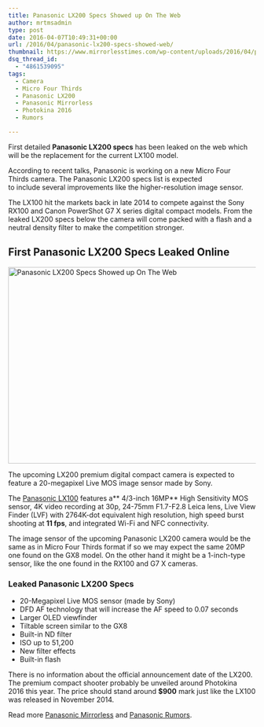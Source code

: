 ```yaml
---
title: Panasonic LX200 Specs Showed up On The Web
author: mrtmsadmin
type: post
date: 2016-04-07T10:49:31+00:00
url: /2016/04/panasonic-lx200-specs-showed-web/
thumbnail: https://www.mirrorlesstimes.com/wp-content/uploads/2016/04/panasonic-lx200-specs-leaked-online.jpg
dsq_thread_id:
  - "4861539095"
tags:
  - Camera
  - Micro Four Thirds
  - Panasonic LX200
  - Panasonic Mirrorless
  - Photokina 2016
  - Rumors

---
```

First detailed **Panasonic LX200 specs** has been leaked on the web which will be the replacement for the current LX100 model.

According to recent talks, Panasonic is working on a new Micro Four Thirds camera. The Panasonic LX200 specs list is expected to include several improvements like the higher-resolution image sensor.

The LX100 hit the markets back in late 2014 to compete against the Sony RX100 and Canon PowerShot G7 X series digital compact models. From the leaked LX200 specs below the camera will come packed with a flash and a neutral density filter to make the competition stronger.<!--more-->

## First Panasonic LX200 Specs Leaked Online

<img class="alignnone wp-image-59 size-full" title="Panasonic LX200 Specs Showed up On The Web" src="https://i0.wp.com/www.mirrorlesstimes.com/wp-content/uploads/2016/04/panasonic-lx200-specs-leaked-online.jpg?resize=600%2C400&#038;ssl=1" alt="Panasonic LX200 Specs Showed up On The Web" width="600" height="400" srcset="https://i0.wp.com/www.mirrorlesstimes.com/wp-content/uploads/2016/04/panasonic-lx200-specs-leaked-online.jpg?w=900&ssl=1 900w, https://i0.wp.com/www.mirrorlesstimes.com/wp-content/uploads/2016/04/panasonic-lx200-specs-leaked-online.jpg?resize=300%2C200&ssl=1 300w, https://i0.wp.com/www.mirrorlesstimes.com/wp-content/uploads/2016/04/panasonic-lx200-specs-leaked-online.jpg?resize=768%2C512&ssl=1 768w" sizes="(max-width: 600px) 100vw, 600px" data-recalc-dims="1" /> 

The upcoming LX200 premium digital compact camera is expected to feature a 20-megapixel Live MOS image sensor made by Sony.

The <a href="http://www.dailycameranews.com/2014/09/panasonic-lx100/" target="_blank" rel="noopener">Panasonic LX100</a> features a** 4/3-inch 16MP** High Sensitivity MOS sensor, 4K video recording at 30p, 24-75mm F1.7-F2.8 Leica lens, Live View Finder (LVF) with 2764K-dot equivalent high resolution, high speed burst shooting at **11 fps**, and integrated Wi-Fi and NFC connectivity.

The image sensor of the upcoming Panasonic LX200 camera would be the same as in Micro Four Thirds format if so we may expect the same 20MP one found on the GX8 model. On the other hand it might be a 1-inch-type sensor, like the one found in the RX100 and G7 X cameras.

### Leaked Panasonic LX200 Specs

  * 20-Megapixel Live MOS sensor (made by Sony)
  * DFD AF technology that will increase the AF speed to 0.07 seconds
  * Larger OLED viewfinder
  * Tiltable screen similar to the GX8
  * Built-in ND filter
  * ISO up to 51,200
  * New filter effects
  * Built-in flash

There is no information about the official announcement date of the LX200. The premium compact shooter probably be unveiled around Photokina 2016 this year. The price should stand around **$900** mark just like the LX100 was released in November 2014.

Read more [Panasonic Mirrorless][1] and [Panasonic Rumors][2].

 [1]: https://www.mirrorlesstimes.com/tags/panasonic-mirrorless "Panasonic Mirrorless News"
 [2]: https://www.dailycameranews.com/tag/panasonic-rumors/